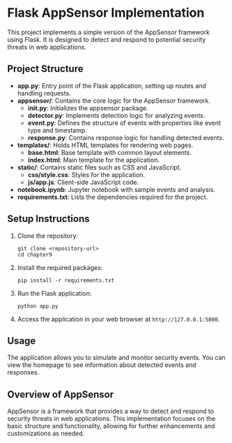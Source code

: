 # Flask AppSensor Implementation

This project implements a simple version of the AppSensor framework using Flask. It is designed to detect and respond to potential security threats in web applications.

## Project Structure

- **app.py**: Entry point of the Flask application, setting up routes and handling requests.
- **appsensor/**: Contains the core logic for the AppSensor framework.
  - **__init__.py**: Initializes the appsensor package.
  - **detector.py**: Implements detection logic for analyzing events.
  - **event.py**: Defines the structure of events with properties like event type and timestamp.
  - **response.py**: Contains response logic for handling detected events.
- **templates/**: Holds HTML templates for rendering web pages.
  - **base.html**: Base template with common layout elements.
  - **index.html**: Main template for the application.
- **static/**: Contains static files such as CSS and JavaScript.
  - **css/style.css**: Styles for the application.
  - **js/app.js**: Client-side JavaScript code.
- **notebook.ipynb**: Jupyter notebook with sample events and analysis.
- **requirements.txt**: Lists the dependencies required for the project.

## Setup Instructions

1. Clone the repository:
   ```
   git clone <repository-url>
   cd chapter9
   ```

2. Install the required packages:
   ```
   pip install -r requirements.txt
   ```

3. Run the Flask application:
   ```
   python app.py
   ```

4. Access the application in your web browser at `http://127.0.0.1:5000`.

## Usage

The application allows you to simulate and monitor security events. You can view the homepage to see information about detected events and responses.

## Overview of AppSensor

AppSensor is a framework that provides a way to detect and respond to security threats in web applications. This implementation focuses on the basic structure and functionality, allowing for further enhancements and customizations as needed.